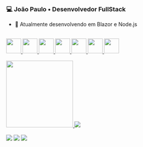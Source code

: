 ### 💻 João Paulo • Desenvolvedor FullStack
- 🌱 Atualmente desenvolvendo em Blazor e Node.js
##
<link rel="stylesheet" href="https://cdn.jsdelivr.net/gh/devicons/devicon@v2.15.1/devicon.min.css">
          
<a href="https://github.com/rochajpp">
  <div>    
    <img width="40px" src="https://cdn.jsdelivr.net/gh/devicons/devicon/icons/html5/html5-plain-wordmark.svg" />         
    <img width="40px" src="https://cdn.jsdelivr.net/gh/devicons/devicon/icons/css3/css3-plain-wordmark.svg" />
    <img width="40px" src="https://cdn.jsdelivr.net/gh/devicons/devicon/icons/javascript/javascript-plain.svg" />
    <img width="40px" src="https://cdn.jsdelivr.net/gh/devicons/devicon/icons/react/react-original-wordmark.svg" />
    <img width="40px" src="https://cdn.jsdelivr.net/gh/devicons/devicon/icons/nodejs/nodejs-plain-wordmark.svg"/>   
    <img width="40px" src="https://cdn.jsdelivr.net/gh/devicons/devicon/icons/mysql/mysql-plain-wordmark.svg" />      
    <img width="40px"  src="https://cdn.jsdelivr.net/gh/devicons/devicon@latest/icons/blazor/blazor-original.svg" />
              
  </div>
</a>

<br>

<a href="https://github.com/rochajpp">
  <div>
    <img height="180px" src="https://github-readme-stats.vercel.app/api?username=rochajpp&show_icons=true&theme=tokyonight"/>
    <img src="https://github-readme-stats.vercel.app/api/top-langs/?username=rochajpp&layout=compact&theme=tokyonight"/>
  </div>
</a>

<br>

<div>
  <a href="https://www.linkedin.com/in/jo%C3%A3o-paulo-medeiros-rocha-75445820b/" target="_blank"><img src="https://img.shields.io/badge/LinkedIn-0077B5?style=for-the-badge&logo=linkedin&logoColor=white"></a>
  <a href="mailto:joao.rochap03@gmail.com"><img src="https://img.shields.io/badge/Gmail-D14836?style=for-the-badge&logo=gmail&logoColor=white"></a>
  <a href="https://joaopaulorocha.netlify.app/" target="_blank"><img src="https://img.shields.io/badge/-Portf%C3%B3lio-brown?style=for-the-badge&logo=true" target="_blank"></a>
</div>
